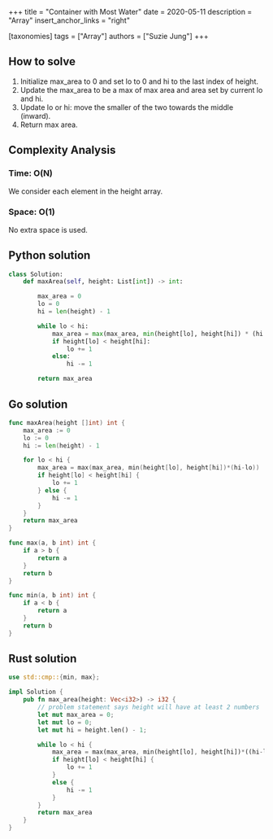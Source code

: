 +++
title = "Container with Most Water"
date = 2020-05-11
description = "Array"
insert_anchor_links = "right"

[taxonomies]
tags = ["Array"]
authors = ["Suzie Jung"]
+++

## How to solve

1. Initialize max_area to 0 and set lo to 0 and hi to the last index of height.
2. Update the max_area to be a max of max area and area set by current lo and hi.
3. Update lo or hi: move the smaller of the two towards the middle (inward).
4. Return max area.

## Complexity Analysis

### Time: O(N)

We consider each element in the height array.

### Space: O(1)

No extra space is used.

## Python solution

```python
class Solution:
    def maxArea(self, height: List[int]) -> int:

        max_area = 0
        lo = 0
        hi = len(height) - 1

        while lo < hi:
            max_area = max(max_area, min(height[lo], height[hi]) * (hi - lo))
            if height[lo] < height[hi]:
                lo += 1
            else:
                hi -= 1

        return max_area
```

## Go solution

```go
func maxArea(height []int) int {
    max_area := 0
    lo := 0
    hi := len(height) - 1

    for lo < hi {
        max_area = max(max_area, min(height[lo], height[hi])*(hi-lo))
        if height[lo] < height[hi] {
            lo += 1
        } else {
            hi -= 1
        }
    }
    return max_area
}

func max(a, b int) int {
    if a > b {
        return a
    }
    return b
}

func min(a, b int) int {
    if a < b {
        return a
    }
    return b
}
```

## Rust solution

```rust
use std::cmp::{min, max};

impl Solution {
    pub fn max_area(height: Vec<i32>) -> i32 {
        // problem statement says height will have at least 2 numbers
        let mut max_area = 0;
        let mut lo = 0;
        let mut hi = height.len() - 1;

        while lo < hi {
            max_area = max(max_area, min(height[lo], height[hi])*((hi-lo) as i32));
            if height[lo] < height[hi] {
                lo += 1
            }
            else {
                hi -= 1
            }
        }
        return max_area
    }
}
```
